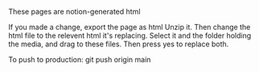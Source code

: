 These pages are notion-generated html

If you made a change, export the page as  html
Unzip it.
Then change the html file to the relevent html it's replacing. Select it and the folder holding the media, and drag to these files.
Then press yes to replace both.

To push to production:
git push origin main

